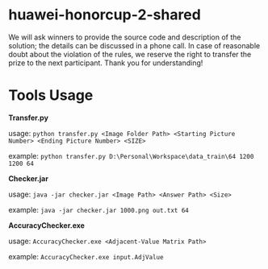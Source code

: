 # huawei-honorcup-2-shared
We will ask winners to provide the source code and description of the solution; the details can be discussed in a phone call. In case of reasonable doubt about the violation of the rules, we reserve the right to transfer the prize to the next participant. Thank you for understanding!
# Tools Usage
**Transfer.py**

usage: `python transfer.py <Image Folder Path> <Starting Picture Number> <Ending Picture Number> <SIZE>`

example: `python transfer.py D:\Personal\Workspace\data_train\64 1200 1200 64`

**Checker.jar**

usage: `java -jar checker.jar <Image Path> <Answer Path> <Size>`

example: `java -jar checker.jar 1000.png out.txt 64`

**AccuracyChecker.exe**

usage: `AccuracyChecker.exe <Adjacent-Value Matrix Path>`

example: `AccuracyChecker.exe input.AdjValue`
